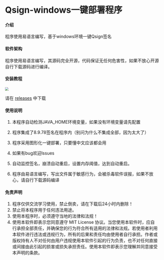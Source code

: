 # Qsign-windows一键部署程序

#### 介绍

程序使用易语言编写，基于windows环境一键Qsign签名

#### 软件架构

程序使用易语言编写，其源码完全开源，代码保证无任何危害性，如果不放心开源自行下载源码进行编译。

#### 安装教程

<img src="https://github.com/Xiamu-Sun/amireux/blob/main/Program%20screenshot/qs0.4.2.png?raw=true" style="zoom:70%;" />

请在 [releases](https://github.com/Xiamu-Sun/amireux/releases/tag/0.3.0) 中下载

#### 使用说明

1.  本程序自动检测JAVA_HOME环境变量，如果没有环境变量请先配置

2.  程序集成了8.9.78签名在程序内（别问为什么不集成全部，因为太大了）

3.  程序采用图形化一键部署，只要懂中文应该都会用

4.  如果有bug欢迎lssues

5.  自动监控签名，崩溃自动重启，设置内存阈值，达到自动重启。

6.  程序由易语言编写，写出文件属于敏感行为，会被杀毒软件误报，如果不放心，请自行下载源码编译


#### 免责声明

1.  程序仅供交流学习使用，禁止倒卖，请在下载后24小时内删除！
2.  禁止将本程序用于任何违法用途。
3.  使用本程序时，必须遵守当地的法律和法规！
4.   使用本软件即表示您同意遵守 MIT License 协议。当您使用本软件时，应自行承担全部责任，并确保您的行为符合所有适用的法律和法规。若使用者利用本软件进行违法或违规行为，所有的后果和责任均由使用者自行承担。作者或版权持有人不对任何由用户违规使用本软件引起的行为负责，也不对任何直接或间接由此引起的损害或损失承担责任。使用本软件即表示您理解并同意接受本声明的条款。